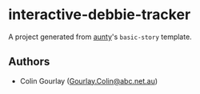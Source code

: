 # interactive-debbie-tracker

A project generated from [aunty](https://github.com/abcnews/aunty)'s `basic-story` template.

## Authors

- Colin Gourlay ([Gourlay.Colin@abc.net.au](mailto:Gourlay.Colin@abc.net.au))
